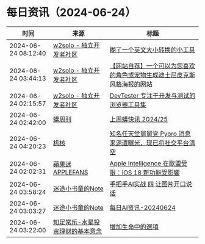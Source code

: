 ﻿# 每日资讯（2024-06-24）

|时间|来源|标题|
|---|---|---|
|2024-06-24 08:12:40|[w2solo - 独立开发者社区](https://w2solo.com/topics/feed)|[糊了一个英文大小转换的小工具](https://w2solo.com/topics/4716)|
|2024-06-24 03:44:13|[w2solo - 独立开发者社区](https://w2solo.com/topics/feed)|[【网站自荐】一个可以为您喜欢的角色或宠物生成迪士尼皮克斯风格海报的网站](https://w2solo.com/topics/4715)|
|2024-06-24 02:15:57|[w2solo - 独立开发者社区](https://w2solo.com/topics/feed)|[ DevTester 专注于开发与测试的浏览器工具集](https://w2solo.com/topics/4714)|
|2024-06-24 02:42:00|[蠎周刊](https://weekly.pychina.org/feeds/all.atom.xml)|[上周蠎快讯 2024/25](https://weekly.pychina.org/pyrecap/pyrw-2425.html)|
|2024-06-24 04:20:23|[机核](https://www.gcores.com/rss)|[知名任天堂舅舅党 Pyoro 消息来源遭曝光，现已将社交平台清空](https://www.gcores.com/articles/183993)|
|2024-06-24 02:02:31|[蘋果迷 APPLEFANS](https://applefans.today/feed/)|[Apple Intelligence 在歐盟受限：iOS 18 新功能受影響](https://applefans.today/2024-06-apple-ai-will-not-enter-the-eu-market/)|
|2024-06-24 03:58:24|[迷途小书童的Note](https://xugaoxiang.com/feed)|[手把手AI实战 四 让图片开口说话](https://xugaoxiang.com/2024/06/24/ai-project-4/)|
|2024-06-24 03:03:27|[迷途小书童的Note](https://xugaoxiang.com/feed)|[每日AI资讯-20240624](https://xugaoxiang.com/2024/06/24/ai-daily-20240624/)|
|2024-06-24 03:22:00|[知足常乐-水星投资理财的基本意念](http://mercurychong.blogspot.com/feeds/posts/default)|[增加生命中的選項](http://mercurychong.blogspot.com/2024/06/blog-post_23.html)|

